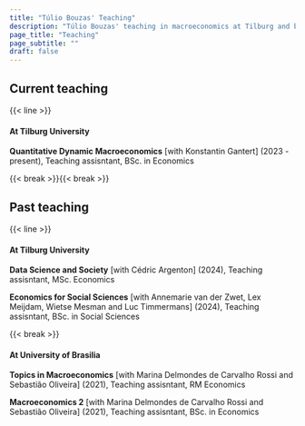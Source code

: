 ```yaml
---
title: "Túlio Bouzas' Teaching"
description: "Túlio Bouzas' teaching in macroeconomics at Tilburg and beyond."
page_title: "Teaching"
page_subtitle: ""
draft: false
---
```


<!-- TEACHING CONTENTS -->

## Current teaching

{{< line >}}

#### At Tilburg University

**Quantitative Dynamic Macroeconomics** [with Konstantin Gantert] (2023 - present), Teaching assisntant, BSc. in Economics

{{< break >}}{{< break >}}

## Past teaching

{{< line >}}

#### At Tilburg University
**Data Science and Society** [with Cédric Argenton] (2024), Teaching assisntant, MSc. Economics

**Economics for Social Sciences** [with Annemarie van der Zwet, Lex Meijdam, Wietse Mesman and Luc Timmermans] (2024), Teaching assisntant, BSc. in Social Sciences

{{< break >}}

#### At University of Brasilia

**Topics in Macroeconomics** [with Marina Delmondes de Carvalho Rossi and Sebastião Oliveira] (2021), Teaching assisntant, RM Economics

**Macroeconomics 2** [with Marina Delmondes de Carvalho Rossi and Sebastião Oliveira] (2021), Teaching assisntant, BSc. in Economics
